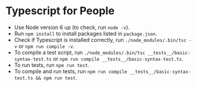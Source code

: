 # Typescript for People

- Use Node version 6 up (to check, run `node -v`).
- Run `npm install` to install packages listed in `package.json`.
- Check if Typescript is installed correctly, run `./node_modules/.bin/tsc -v` or `npm run compile -v`.
- To compile a test script, run `./node_modules/.bin/tsc __tests__/basic-syntax-test.ts` or `npm run compile __tests__/basic-syntax-test.ts`.
- To run tests, run `npm run test`.
- To compile and run tests, run `npm run compile __tests__/basic-syntax-test.ts && npm run test`.






